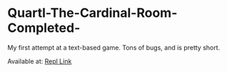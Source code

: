 # Quartl-The-Cardinal-Room-Completed-
My first attempt at a text-based game. Tons of bugs, and is pretty short.

Available at:
[Repl Link](https://replit.com/@AccursedV/Quartl-The-Cardinal-Room-Completed#main.py)
